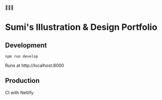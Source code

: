 
🐙🐙🐙

# Sumi's Illustration & Design Portfolio

## Development

```console
npm run develop
```

 Runs at http://localhost:8000


## Production

CI with Netlify